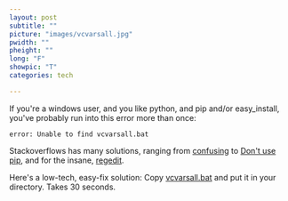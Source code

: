 ```yaml
---
layout: post
subtitle: ""
picture: "images/vcvarsall.jpg"
pwidth: ""
pheight: ""
long: "F"
showpic: "T"
categories: tech

---
```



If you're a windows user, and you like python, and pip and/or easy_install, you've probably run into this error more than once: 

`
error: Unable to find vcvarsall.bat
`

Stackoverflows has many solutions, ranging from [confusing](http://stackoverflow.com/questions/2817869/error-unable-to-find-vcvarsall-bat) to [Don't use pip](http://stackoverflow.com/questions/19830942/pip-install-gives-error-unable-to-find-vcvarsall-bat), and for the insane, [regedit](http://shop.wickeddevice.com/2013/12/11/windows-7-python-virtualenv-and-the-unable-to-find-vcvarsall-bat-error/). 

Here's a low-tech, easy-fix solution: Copy [vcvarsall.bat](http://nelsonauner.com/vcvarsall.bat) and put it in your directory. Takes 30 seconds. 

